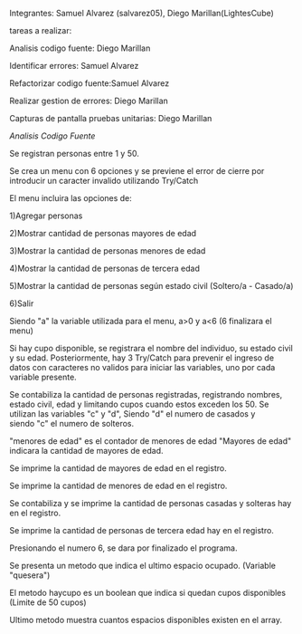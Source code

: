 Integrantes: Samuel Alvarez (salvarez05), 
Diego Marillan(LightesCube)

tareas a realizar:

Analisis codigo fuente: Diego Marillan

Identificar errores: Samuel Alvarez

Refactorizar codigo fuente:Samuel Alvarez

Realizar gestion de errores: Diego Marillan

Capturas de pantalla pruebas unitarias: Diego Marillan

*Analisis Codigo Fuente*

Se registran personas entre 1 y 50.

Se crea un menu con 6 opciones y se previene el error de cierre por introducir un caracter invalido utilizando Try/Catch

El menu incluira las opciones de:

1)Agregar personas

2)Mostrar cantidad de personas mayores de edad

3)Mostrar la cantidad de personas menores de edad

4)Mostrar la cantidad de personas de tercera edad

5)Mostrar la cantidad de personas según estado civil (Soltero/a - Casado/a)

6)Salir

Siendo "a" la variable utilizada para el menu, a>0 y a<6 (6 finalizara el menu)

Si hay cupo disponible, se registrara el nombre del individuo, su estado civil y su edad. 
Posteriormente, hay 3 Try/Catch para prevenir el ingreso de datos con caracteres no validos para iniciar las variables, uno por cada variable presente.

Se contabiliza la cantidad de personas registradas, registrando nombres, estado civil, edad y limitando cupos cuando estos exceden los 50. 
Se utilizan las variables "c" y "d",
Siendo "d" el numero de casados y  
siendo "c" el numero de solteros.

"menores de edad" es el contador de menores de edad
"Mayores de edad" indicara la cantidad de mayores de edad.


Se imprime la cantidad de mayores de edad en el registro.

Se imprime la cantidad de menores de edad en el registro.

Se contabiliza y se imprime la cantidad de personas casadas y solteras hay en el registro.

Se imprime la cantidad de personas de tercera edad hay en el registro.

Presionando el numero 6, se dara por finalizado el programa.

Se presenta un metodo que indica el ultimo espacio ocupado. (Variable "quesera")

El metodo haycupo es un boolean que indica si quedan cupos disponibles (Limite de 50 cupos)

Ultimo metodo muestra cuantos espacios disponibles existen en el array.







